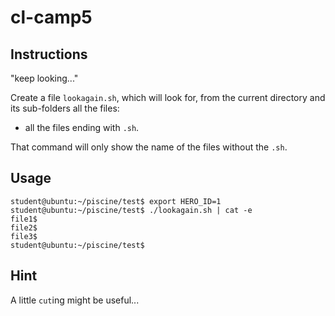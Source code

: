 # cl-camp5

## Instructions

"keep looking..."

Create a file `lookagain.sh`, which will look for, from the current directory and its sub-folders all the files:

- all the files ending with `.sh`.

That command will only show the name of the files without the `.sh`.

## Usage

```console
student@ubuntu:~/piscine/test$ export HERO_ID=1
student@ubuntu:~/piscine/test$ ./lookagain.sh | cat -e
file1$
file2$
file3$
student@ubuntu:~/piscine/test$
```

## Hint

A little `cut`ing might be useful...
